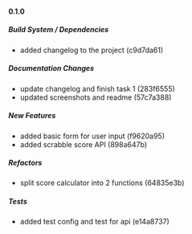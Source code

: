 #### 0.1.0

##### Build System / Dependencies

- added changelog to the project (c9d7da61)

##### Documentation Changes

- update changelog and finish task 1 (283f6555)
- updated screenshots and readme (57c7a388)

##### New Features

- added basic form for user input (f9620a95)
- added scrabble score API (898a647b)

##### Refactors

- split score calculator into 2 functions (64835e3b)

##### Tests

- added test config and test for api (e14a8737)
